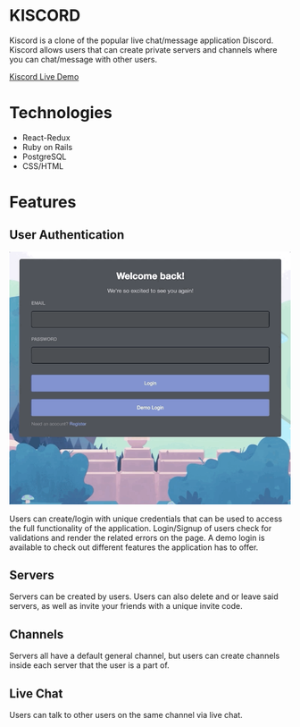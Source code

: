 # KISCORD

Kiscord is a clone of the popular live chat/message application Discord. Kiscord allows users that can create private servers and channels where you can chat/message with other users.

[Kiscord Live Demo](https://kiscord.herokuapp.com/#/)

# Technologies

* React-Redux
* Ruby on Rails
* PostgreSQL
* CSS/HTML

# Features

## User Authentication

![](userauth.gif)

Users can create/login with unique credentials that can be used to access the full functionality of the application. Login/Signup of users check for validations and render the related errors on the page. A demo login is available to check out different features the application has to offer.

## Servers

Servers can be created by users. Users can also delete and or leave said servers, as well as invite your friends with a unique invite code.

## Channels

Servers all have a default general channel, but users can create channels inside each server that the user is a part of.

## Live Chat

Users can talk to other users on the same channel via live chat.
